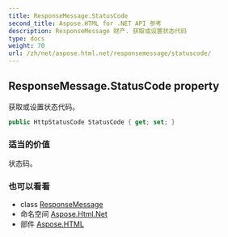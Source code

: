 ```yaml
---
title: ResponseMessage.StatusCode
second_title: Aspose.HTML for .NET API 参考
description: ResponseMessage 财产. 获取或设置状态代码
type: docs
weight: 70
url: /zh/net/aspose.html.net/responsemessage/statuscode/
---
```

## ResponseMessage.StatusCode property

获取或设置状态代码。

```csharp
public HttpStatusCode StatusCode { get; set; }
```

### 适当的价值

状态码。

### 也可以看看

* class [ResponseMessage](../)
* 命名空间 [Aspose.Html.Net](../../responsemessage/)
* 部件 [Aspose.HTML](../../../)


